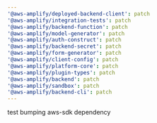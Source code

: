```yaml
---
'@aws-amplify/deployed-backend-client': patch
'@aws-amplify/integration-tests': patch
'@aws-amplify/backend-function': patch
'@aws-amplify/model-generator': patch
'@aws-amplify/auth-construct': patch
'@aws-amplify/backend-secret': patch
'@aws-amplify/form-generator': patch
'@aws-amplify/client-config': patch
'@aws-amplify/platform-core': patch
'@aws-amplify/plugin-types': patch
'@aws-amplify/backend': patch
'@aws-amplify/sandbox': patch
'@aws-amplify/backend-cli': patch
---
```


test bumping aws-sdk dependency
